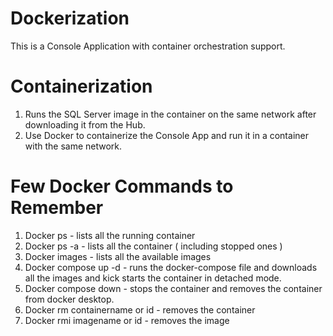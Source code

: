 # Dockerization
This is a Console Application with container orchestration support.

# Containerization
1) Runs the SQL Server image in the container on the same network after downloading it from the Hub.
2) Use Docker to containerize the Console App and run it in a container with the same network.

# Few Docker Commands to Remember
1) Docker ps - lists all the running container
2) Docker ps -a - lists all the container ( including stopped ones )
3) Docker images - lists all the available images
4) Docker compose up -d - runs the docker-compose file and downloads all the images and kick starts the container in detached mode.
5) Docker compose down - stops the container and removes the container from docker desktop.
6) Docker rm containername or id - removes the container
7) Docker rmi imagename or id - removes the image
